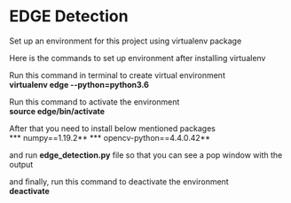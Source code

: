 # EDGE Detection

Set up an environment for this project using virtualenv package<br/>

Here is the commands to set up environment after installing virtualenv<br/>

Run this command in terminal to create virtual environment<br/> 
    **virtualenv edge --python=python3.6**<br/>

Run this command to activate the environment<br/> 
    __source edge/bin/activate__<br/>

After that you need to install below mentioned packages<br/>
***               numpy==1.19.2**
***               opencv-python==4.4.0.42**

and run **edge_detection.py** file so that you can see a pop window with the output<br/>

and finally, run this command to deactivate the environment<br/>
    **deactivate**

